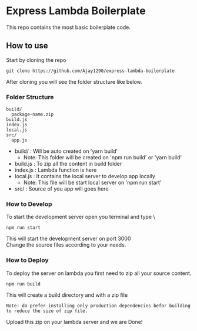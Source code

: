 # Express Lambda Boilerplate

This repo contains the most basic boilerplate code.

## How to use
Start by cloning the repo
```shell
git clone https://github.com/Ajay1290/express-lambda-boilerplate
```
After cloning you will see the folder structure like below.

### Folder Structure
```
build/    
  package-name.zip
build.js
index.js
local.js
src/
  app.js
```

- build/ : Will be auto created on 'yarn build'
  - Note: This folder will be created on 'npm run build' or 'yarn build'
- build.js : To zip all the content in build folder
- index.js : Lambda function is here 
- local.js : It contains the local server to develop app locally
  - Note: This file will be start local server on 'npm run start'
- src/ : Source of you app will goes here

### How to Develop
To start the development server open you terminal and type \
```shell
npm run start
 ```
This will start the development server on port 3000\
Change the source files according to your needs.

### How to Deploy
To deploy the server on lambda you first need to zip all your source content.
```shell
npm run build
```
This will create a build directory and with a zip file

```Note: do prefer installing only production dependencies befor building to reduce the size of zip file.```

Upload this zip on your lambda server and we are Done!
